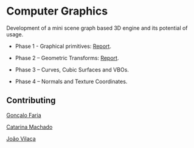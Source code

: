 # Computer Graphics

Development of a mini scene graph based 3D engine and its potential of usage.

* Phase 1 - Graphical primitives: [Report](https://github.com/Goncalo-Faria/CG-PROJETO/blob/master/Relatorio_PH1.pdf).

* Phase 2 – Geometric Transforms: [Report](https://github.com/Goncalo-Faria/CG-PROJETO/blob/master/Relatorio_PH2.pdf).

* Phase 3 – Curves, Cubic Surfaces and VBOs.

* Phase 4 – Normals and Texture Coordinates.


## Contributing

[Gonçalo Faria](https://github.com/Goncalo-Faria)

[Catarina Machado](https://github.com/catarinamachado)

[João Vilaça](https://github.com/machadovilaca)

